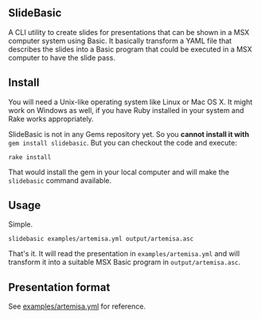 ## SlideBasic

A CLI utility to create slides for presentations that can be shown in a MSX computer system using Basic. It basically transform a YAML file that describes the slides into a Basic program that could be executed in a MSX computer to have the slide pass. 

## Install

You will need a Unix-like operating system like Linux or Mac OS X. It might work on Windows as well, if you have Ruby installed in your system and Rake works appropriately. 

SlideBasic is not in any Gems repository yet. So you **cannot install it with** `gem install slidebasic`. But you can checkout the code and execute:
```
rake install
```

That would install the gem in your local computer and will make the `slidebasic` command available. 

## Usage

Simple. 

```
slidebasic examples/artemisa.yml output/artemisa.asc
```

That's it. It will read the presentation in `examples/artemisa.yml` and will transform it into a suitable MSX Basic program in `output/artemisa.asc`. 

## Presentation format

See [examples/artemisa.yml](examples/artemisa.yml) for reference. 
